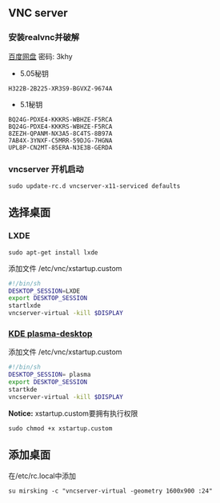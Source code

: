 ## VNC server
### 安装realvnc并破解

[百度网盘](https://pan.baidu.com/s/1cCFnHW) 密码: 3khy

* 5.05秘钥
```
H322B-2B225-XR3S9-BGVXZ-9674A
```

* 5.1秘钥
```
BQ24G-PDXE4-KKKRS-WBHZE-F5RCA
BQ24G-PDXE4-KKKRS-WBHZE-F5RCA
8ZEZH-QPANM-NX3A5-8C4TS-8B97A
7AB4X-3YNXF-C5MRR-59DJG-7HGNA
UPL8P-CN2MT-85ERA-N3E3B-GERDA
```

### vncserver 开机启动
```
sudo update-rc.d vncserver-x11-serviced defaults
```
## 选择桌面
### LXDE
```
sudo apt-get install lxde
```

添加文件 /etc/vnc/xstartup.custom
``` bash
#!/bin/sh
DESKTOP_SESSION=LXDE
export DESKTOP_SESSION
startlxde
vncserver-virtual -kill $DISPLAY
```
### [KDE plasma-desktop](http://bbs.archbang.org/viewtopic.php?id=5088)
添加文件 /etc/vnc/xstartup.custom
``` bash
#!/bin/sh
DESKTOP_SESSION= plasma
export DESKTOP_SESSION
startkde
vncserver-virtual -kill $DISPLAY
```

**Notice:** xstartup.custom要拥有执行权限

```
sudo chmod +x xstartup.custom
```

## 添加桌面
在/etc/rc.local中添加
```
su mirsking -c "vncserver-virtual -geometry 1600x900 :24"
```
